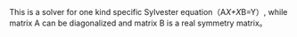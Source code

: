 This is a solver for one kind specific Sylvester equation（A*X+X*B=Y）, while matrix A can be diagonalized and matrix B is a real symmetry matrix。
